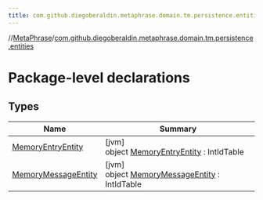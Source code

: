 ```yaml
---
title: com.github.diegoberaldin.metaphrase.domain.tm.persistence.entities
---
```

//[MetaPhrase](../../index.html)/[com.github.diegoberaldin.metaphrase.domain.tm.persistence.entities](index.html)



# Package-level declarations



## Types


| Name | Summary |
|---|---|
| [MemoryEntryEntity](-memory-entry-entity/index.html) | [jvm]<br>object [MemoryEntryEntity](-memory-entry-entity/index.html) : IntIdTable |
| [MemoryMessageEntity](-memory-message-entity/index.html) | [jvm]<br>object [MemoryMessageEntity](-memory-message-entity/index.html) : IntIdTable |

